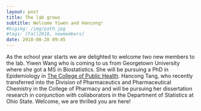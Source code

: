 ```yaml
---
layout: post
title: The lab grows
subtitle: Welcome Yiwen and Hancong!
#bigimg: /img/path.jpg
#tags: [Fall2018, newmembers]
date: 2018-08-28 09:45
---
```


As the school year starts we are delighted to welcome two new members to the lab. Yiwen Wang who is coming to us from Georgetown University where she got a MS in Biostatistics. She will be pursuing a PhD in Epidemiology in [The College of Public Health](https://cph.osu.edu/epi). Hancong Tang, who recently transferred into the Division of Pharmaceutics and Pharmaceutical Chemistry in the College of Pharmacy and will be pursuing her dissertation research in conjunction with collaborators in the Department of Statistics at Ohio State. Welcome, we are thrilled you are here! 
